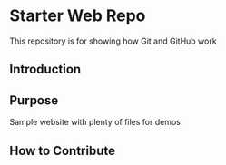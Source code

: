 # Starter Web Repo

This repository is for showing how Git and GitHub work

## Introduction

## Purpose

Sample website with plenty of files for demos
## How to Contribute